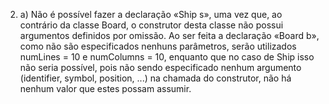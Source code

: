 2. a) Não é possível fazer a declaração «Ship s», uma vez que, ao contrário da classe Board, o construtor desta classe não possui argumentos 
   definidos por omissão.
   Ao ser feita a declaração «Board b», como não são especificados nenhuns parâmetros, serão utilizados numLines = 10 e numColumns = 10, enquanto
   que no caso de Ship isso não seria possível, pois não sendo especificado nenhum argumento (identifier, symbol, position, ...) na chamada do construtor, não há nenhum valor que estes possam assumir. 